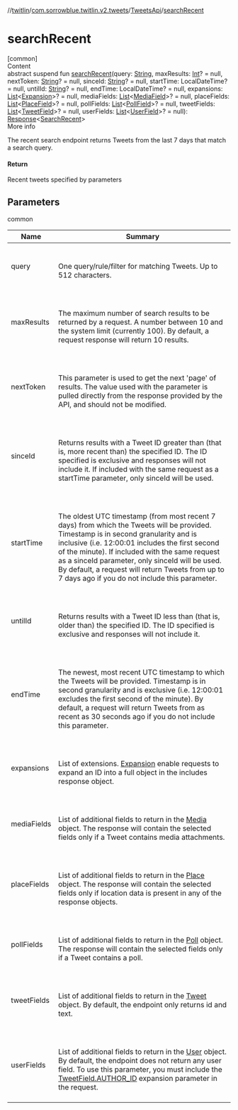 //[twitlin](../../index.md)/[com.sorrowblue.twitlin.v2.tweets](../index.md)/[TweetsApi](index.md)/[searchRecent](search-recent.md)



# searchRecent  
[common]  
Content  
abstract suspend fun [searchRecent](search-recent.md)(query: [String](https://kotlinlang.org/api/latest/jvm/stdlib/kotlin/-string/index.html), maxResults: [Int](https://kotlinlang.org/api/latest/jvm/stdlib/kotlin/-int/index.html)? = null, nextToken: [String](https://kotlinlang.org/api/latest/jvm/stdlib/kotlin/-string/index.html)? = null, sinceId: [String](https://kotlinlang.org/api/latest/jvm/stdlib/kotlin/-string/index.html)? = null, startTime: LocalDateTime? = null, untilId: [String](https://kotlinlang.org/api/latest/jvm/stdlib/kotlin/-string/index.html)? = null, endTime: LocalDateTime? = null, expansions: [List](https://kotlinlang.org/api/latest/jvm/stdlib/kotlin.collections/-list/index.html)<[Expansion](../-expansion/index.md)>? = null, mediaFields: [List](https://kotlinlang.org/api/latest/jvm/stdlib/kotlin.collections/-list/index.html)<[MediaField](../-media-field/index.md)>? = null, placeFields: [List](https://kotlinlang.org/api/latest/jvm/stdlib/kotlin.collections/-list/index.html)<[PlaceField](../-place-field/index.md)>? = null, pollFields: [List](https://kotlinlang.org/api/latest/jvm/stdlib/kotlin.collections/-list/index.html)<[PollField](../-poll-field/index.md)>? = null, tweetFields: [List](https://kotlinlang.org/api/latest/jvm/stdlib/kotlin.collections/-list/index.html)<[TweetField](../-tweet-field/index.md)>? = null, userFields: [List](https://kotlinlang.org/api/latest/jvm/stdlib/kotlin.collections/-list/index.html)<[UserField](../-user-field/index.md)>? = null): [Response](../../com.sorrowblue.twitlin.v2/-response/index.md)<[SearchRecent](../../com.sorrowblue.twitlin.v2.objects/-search-recent/index.md)>  
More info  


The recent search endpoint returns Tweets from the last 7 days that match a search query.



#### Return  


Recent tweets specified by parameters



## Parameters  
  
common  
  
|  Name|  Summary| 
|---|---|
| <a name="com.sorrowblue.twitlin.v2.tweets/TweetsApi/searchRecent/#kotlin.String#kotlin.Int?#kotlin.String?#kotlin.String?#kotlinx.datetime.LocalDateTime?#kotlin.String?#kotlinx.datetime.LocalDateTime?#kotlin.collections.List[com.sorrowblue.twitlin.v2.tweets.Expansion]?#kotlin.collections.List[com.sorrowblue.twitlin.v2.tweets.MediaField]?#kotlin.collections.List[com.sorrowblue.twitlin.v2.tweets.PlaceField]?#kotlin.collections.List[com.sorrowblue.twitlin.v2.tweets.PollField]?#kotlin.collections.List[com.sorrowblue.twitlin.v2.tweets.TweetField]?#kotlin.collections.List[com.sorrowblue.twitlin.v2.tweets.UserField]?/PointingToDeclaration/"></a>query| <a name="com.sorrowblue.twitlin.v2.tweets/TweetsApi/searchRecent/#kotlin.String#kotlin.Int?#kotlin.String?#kotlin.String?#kotlinx.datetime.LocalDateTime?#kotlin.String?#kotlinx.datetime.LocalDateTime?#kotlin.collections.List[com.sorrowblue.twitlin.v2.tweets.Expansion]?#kotlin.collections.List[com.sorrowblue.twitlin.v2.tweets.MediaField]?#kotlin.collections.List[com.sorrowblue.twitlin.v2.tweets.PlaceField]?#kotlin.collections.List[com.sorrowblue.twitlin.v2.tweets.PollField]?#kotlin.collections.List[com.sorrowblue.twitlin.v2.tweets.TweetField]?#kotlin.collections.List[com.sorrowblue.twitlin.v2.tweets.UserField]?/PointingToDeclaration/"></a><br><br>One query/rule/filter for matching Tweets. Up to 512 characters.<br><br>
| <a name="com.sorrowblue.twitlin.v2.tweets/TweetsApi/searchRecent/#kotlin.String#kotlin.Int?#kotlin.String?#kotlin.String?#kotlinx.datetime.LocalDateTime?#kotlin.String?#kotlinx.datetime.LocalDateTime?#kotlin.collections.List[com.sorrowblue.twitlin.v2.tweets.Expansion]?#kotlin.collections.List[com.sorrowblue.twitlin.v2.tweets.MediaField]?#kotlin.collections.List[com.sorrowblue.twitlin.v2.tweets.PlaceField]?#kotlin.collections.List[com.sorrowblue.twitlin.v2.tweets.PollField]?#kotlin.collections.List[com.sorrowblue.twitlin.v2.tweets.TweetField]?#kotlin.collections.List[com.sorrowblue.twitlin.v2.tweets.UserField]?/PointingToDeclaration/"></a>maxResults| <a name="com.sorrowblue.twitlin.v2.tweets/TweetsApi/searchRecent/#kotlin.String#kotlin.Int?#kotlin.String?#kotlin.String?#kotlinx.datetime.LocalDateTime?#kotlin.String?#kotlinx.datetime.LocalDateTime?#kotlin.collections.List[com.sorrowblue.twitlin.v2.tweets.Expansion]?#kotlin.collections.List[com.sorrowblue.twitlin.v2.tweets.MediaField]?#kotlin.collections.List[com.sorrowblue.twitlin.v2.tweets.PlaceField]?#kotlin.collections.List[com.sorrowblue.twitlin.v2.tweets.PollField]?#kotlin.collections.List[com.sorrowblue.twitlin.v2.tweets.TweetField]?#kotlin.collections.List[com.sorrowblue.twitlin.v2.tweets.UserField]?/PointingToDeclaration/"></a><br><br>The maximum number of search results to be returned by a request. A number between 10 and the system limit (currently 100). By default, a request response will return 10 results.<br><br>
| <a name="com.sorrowblue.twitlin.v2.tweets/TweetsApi/searchRecent/#kotlin.String#kotlin.Int?#kotlin.String?#kotlin.String?#kotlinx.datetime.LocalDateTime?#kotlin.String?#kotlinx.datetime.LocalDateTime?#kotlin.collections.List[com.sorrowblue.twitlin.v2.tweets.Expansion]?#kotlin.collections.List[com.sorrowblue.twitlin.v2.tweets.MediaField]?#kotlin.collections.List[com.sorrowblue.twitlin.v2.tweets.PlaceField]?#kotlin.collections.List[com.sorrowblue.twitlin.v2.tweets.PollField]?#kotlin.collections.List[com.sorrowblue.twitlin.v2.tweets.TweetField]?#kotlin.collections.List[com.sorrowblue.twitlin.v2.tweets.UserField]?/PointingToDeclaration/"></a>nextToken| <a name="com.sorrowblue.twitlin.v2.tweets/TweetsApi/searchRecent/#kotlin.String#kotlin.Int?#kotlin.String?#kotlin.String?#kotlinx.datetime.LocalDateTime?#kotlin.String?#kotlinx.datetime.LocalDateTime?#kotlin.collections.List[com.sorrowblue.twitlin.v2.tweets.Expansion]?#kotlin.collections.List[com.sorrowblue.twitlin.v2.tweets.MediaField]?#kotlin.collections.List[com.sorrowblue.twitlin.v2.tweets.PlaceField]?#kotlin.collections.List[com.sorrowblue.twitlin.v2.tweets.PollField]?#kotlin.collections.List[com.sorrowblue.twitlin.v2.tweets.TweetField]?#kotlin.collections.List[com.sorrowblue.twitlin.v2.tweets.UserField]?/PointingToDeclaration/"></a><br><br>This parameter is used to get the next 'page' of results. The value used with the parameter is pulled directly from the response provided by the API, and should not be modified.<br><br>
| <a name="com.sorrowblue.twitlin.v2.tweets/TweetsApi/searchRecent/#kotlin.String#kotlin.Int?#kotlin.String?#kotlin.String?#kotlinx.datetime.LocalDateTime?#kotlin.String?#kotlinx.datetime.LocalDateTime?#kotlin.collections.List[com.sorrowblue.twitlin.v2.tweets.Expansion]?#kotlin.collections.List[com.sorrowblue.twitlin.v2.tweets.MediaField]?#kotlin.collections.List[com.sorrowblue.twitlin.v2.tweets.PlaceField]?#kotlin.collections.List[com.sorrowblue.twitlin.v2.tweets.PollField]?#kotlin.collections.List[com.sorrowblue.twitlin.v2.tweets.TweetField]?#kotlin.collections.List[com.sorrowblue.twitlin.v2.tweets.UserField]?/PointingToDeclaration/"></a>sinceId| <a name="com.sorrowblue.twitlin.v2.tweets/TweetsApi/searchRecent/#kotlin.String#kotlin.Int?#kotlin.String?#kotlin.String?#kotlinx.datetime.LocalDateTime?#kotlin.String?#kotlinx.datetime.LocalDateTime?#kotlin.collections.List[com.sorrowblue.twitlin.v2.tweets.Expansion]?#kotlin.collections.List[com.sorrowblue.twitlin.v2.tweets.MediaField]?#kotlin.collections.List[com.sorrowblue.twitlin.v2.tweets.PlaceField]?#kotlin.collections.List[com.sorrowblue.twitlin.v2.tweets.PollField]?#kotlin.collections.List[com.sorrowblue.twitlin.v2.tweets.TweetField]?#kotlin.collections.List[com.sorrowblue.twitlin.v2.tweets.UserField]?/PointingToDeclaration/"></a><br><br>Returns results with a Tweet ID greater than (that is, more recent than) the specified ID. The ID specified is exclusive and responses will not include it. If included with the same request as a startTime parameter, only sinceId will be used.<br><br>
| <a name="com.sorrowblue.twitlin.v2.tweets/TweetsApi/searchRecent/#kotlin.String#kotlin.Int?#kotlin.String?#kotlin.String?#kotlinx.datetime.LocalDateTime?#kotlin.String?#kotlinx.datetime.LocalDateTime?#kotlin.collections.List[com.sorrowblue.twitlin.v2.tweets.Expansion]?#kotlin.collections.List[com.sorrowblue.twitlin.v2.tweets.MediaField]?#kotlin.collections.List[com.sorrowblue.twitlin.v2.tweets.PlaceField]?#kotlin.collections.List[com.sorrowblue.twitlin.v2.tweets.PollField]?#kotlin.collections.List[com.sorrowblue.twitlin.v2.tweets.TweetField]?#kotlin.collections.List[com.sorrowblue.twitlin.v2.tweets.UserField]?/PointingToDeclaration/"></a>startTime| <a name="com.sorrowblue.twitlin.v2.tweets/TweetsApi/searchRecent/#kotlin.String#kotlin.Int?#kotlin.String?#kotlin.String?#kotlinx.datetime.LocalDateTime?#kotlin.String?#kotlinx.datetime.LocalDateTime?#kotlin.collections.List[com.sorrowblue.twitlin.v2.tweets.Expansion]?#kotlin.collections.List[com.sorrowblue.twitlin.v2.tweets.MediaField]?#kotlin.collections.List[com.sorrowblue.twitlin.v2.tweets.PlaceField]?#kotlin.collections.List[com.sorrowblue.twitlin.v2.tweets.PollField]?#kotlin.collections.List[com.sorrowblue.twitlin.v2.tweets.TweetField]?#kotlin.collections.List[com.sorrowblue.twitlin.v2.tweets.UserField]?/PointingToDeclaration/"></a><br><br>The oldest UTC timestamp (from most recent 7 days) from which the Tweets will be provided. Timestamp is in second granularity and is inclusive (i.e. 12:00:01 includes the first second of the minute). If included with the same request as a sinceId parameter, only sinceId will be used. By default, a request will return Tweets from up to 7 days ago if you do not include this parameter.<br><br>
| <a name="com.sorrowblue.twitlin.v2.tweets/TweetsApi/searchRecent/#kotlin.String#kotlin.Int?#kotlin.String?#kotlin.String?#kotlinx.datetime.LocalDateTime?#kotlin.String?#kotlinx.datetime.LocalDateTime?#kotlin.collections.List[com.sorrowblue.twitlin.v2.tweets.Expansion]?#kotlin.collections.List[com.sorrowblue.twitlin.v2.tweets.MediaField]?#kotlin.collections.List[com.sorrowblue.twitlin.v2.tweets.PlaceField]?#kotlin.collections.List[com.sorrowblue.twitlin.v2.tweets.PollField]?#kotlin.collections.List[com.sorrowblue.twitlin.v2.tweets.TweetField]?#kotlin.collections.List[com.sorrowblue.twitlin.v2.tweets.UserField]?/PointingToDeclaration/"></a>untilId| <a name="com.sorrowblue.twitlin.v2.tweets/TweetsApi/searchRecent/#kotlin.String#kotlin.Int?#kotlin.String?#kotlin.String?#kotlinx.datetime.LocalDateTime?#kotlin.String?#kotlinx.datetime.LocalDateTime?#kotlin.collections.List[com.sorrowblue.twitlin.v2.tweets.Expansion]?#kotlin.collections.List[com.sorrowblue.twitlin.v2.tweets.MediaField]?#kotlin.collections.List[com.sorrowblue.twitlin.v2.tweets.PlaceField]?#kotlin.collections.List[com.sorrowblue.twitlin.v2.tweets.PollField]?#kotlin.collections.List[com.sorrowblue.twitlin.v2.tweets.TweetField]?#kotlin.collections.List[com.sorrowblue.twitlin.v2.tweets.UserField]?/PointingToDeclaration/"></a><br><br>Returns results with a Tweet ID less than (that is, older than) the specified ID. The ID specified is exclusive and responses will not include it.<br><br>
| <a name="com.sorrowblue.twitlin.v2.tweets/TweetsApi/searchRecent/#kotlin.String#kotlin.Int?#kotlin.String?#kotlin.String?#kotlinx.datetime.LocalDateTime?#kotlin.String?#kotlinx.datetime.LocalDateTime?#kotlin.collections.List[com.sorrowblue.twitlin.v2.tweets.Expansion]?#kotlin.collections.List[com.sorrowblue.twitlin.v2.tweets.MediaField]?#kotlin.collections.List[com.sorrowblue.twitlin.v2.tweets.PlaceField]?#kotlin.collections.List[com.sorrowblue.twitlin.v2.tweets.PollField]?#kotlin.collections.List[com.sorrowblue.twitlin.v2.tweets.TweetField]?#kotlin.collections.List[com.sorrowblue.twitlin.v2.tweets.UserField]?/PointingToDeclaration/"></a>endTime| <a name="com.sorrowblue.twitlin.v2.tweets/TweetsApi/searchRecent/#kotlin.String#kotlin.Int?#kotlin.String?#kotlin.String?#kotlinx.datetime.LocalDateTime?#kotlin.String?#kotlinx.datetime.LocalDateTime?#kotlin.collections.List[com.sorrowblue.twitlin.v2.tweets.Expansion]?#kotlin.collections.List[com.sorrowblue.twitlin.v2.tweets.MediaField]?#kotlin.collections.List[com.sorrowblue.twitlin.v2.tweets.PlaceField]?#kotlin.collections.List[com.sorrowblue.twitlin.v2.tweets.PollField]?#kotlin.collections.List[com.sorrowblue.twitlin.v2.tweets.TweetField]?#kotlin.collections.List[com.sorrowblue.twitlin.v2.tweets.UserField]?/PointingToDeclaration/"></a><br><br>The newest, most recent UTC timestamp to which the Tweets will be provided. Timestamp is in second granularity and is exclusive (i.e. 12:00:01 excludes the first second of the minute). By default, a request will return Tweets from as recent as 30 seconds ago if you do not include this parameter.<br><br>
| <a name="com.sorrowblue.twitlin.v2.tweets/TweetsApi/searchRecent/#kotlin.String#kotlin.Int?#kotlin.String?#kotlin.String?#kotlinx.datetime.LocalDateTime?#kotlin.String?#kotlinx.datetime.LocalDateTime?#kotlin.collections.List[com.sorrowblue.twitlin.v2.tweets.Expansion]?#kotlin.collections.List[com.sorrowblue.twitlin.v2.tweets.MediaField]?#kotlin.collections.List[com.sorrowblue.twitlin.v2.tweets.PlaceField]?#kotlin.collections.List[com.sorrowblue.twitlin.v2.tweets.PollField]?#kotlin.collections.List[com.sorrowblue.twitlin.v2.tweets.TweetField]?#kotlin.collections.List[com.sorrowblue.twitlin.v2.tweets.UserField]?/PointingToDeclaration/"></a>expansions| <a name="com.sorrowblue.twitlin.v2.tweets/TweetsApi/searchRecent/#kotlin.String#kotlin.Int?#kotlin.String?#kotlin.String?#kotlinx.datetime.LocalDateTime?#kotlin.String?#kotlinx.datetime.LocalDateTime?#kotlin.collections.List[com.sorrowblue.twitlin.v2.tweets.Expansion]?#kotlin.collections.List[com.sorrowblue.twitlin.v2.tweets.MediaField]?#kotlin.collections.List[com.sorrowblue.twitlin.v2.tweets.PlaceField]?#kotlin.collections.List[com.sorrowblue.twitlin.v2.tweets.PollField]?#kotlin.collections.List[com.sorrowblue.twitlin.v2.tweets.TweetField]?#kotlin.collections.List[com.sorrowblue.twitlin.v2.tweets.UserField]?/PointingToDeclaration/"></a><br><br>List of extensions. [Expansion](../-expansion/index.md) enable requests to expand an ID into a full object in the includes response object.<br><br>
| <a name="com.sorrowblue.twitlin.v2.tweets/TweetsApi/searchRecent/#kotlin.String#kotlin.Int?#kotlin.String?#kotlin.String?#kotlinx.datetime.LocalDateTime?#kotlin.String?#kotlinx.datetime.LocalDateTime?#kotlin.collections.List[com.sorrowblue.twitlin.v2.tweets.Expansion]?#kotlin.collections.List[com.sorrowblue.twitlin.v2.tweets.MediaField]?#kotlin.collections.List[com.sorrowblue.twitlin.v2.tweets.PlaceField]?#kotlin.collections.List[com.sorrowblue.twitlin.v2.tweets.PollField]?#kotlin.collections.List[com.sorrowblue.twitlin.v2.tweets.TweetField]?#kotlin.collections.List[com.sorrowblue.twitlin.v2.tweets.UserField]?/PointingToDeclaration/"></a>mediaFields| <a name="com.sorrowblue.twitlin.v2.tweets/TweetsApi/searchRecent/#kotlin.String#kotlin.Int?#kotlin.String?#kotlin.String?#kotlinx.datetime.LocalDateTime?#kotlin.String?#kotlinx.datetime.LocalDateTime?#kotlin.collections.List[com.sorrowblue.twitlin.v2.tweets.Expansion]?#kotlin.collections.List[com.sorrowblue.twitlin.v2.tweets.MediaField]?#kotlin.collections.List[com.sorrowblue.twitlin.v2.tweets.PlaceField]?#kotlin.collections.List[com.sorrowblue.twitlin.v2.tweets.PollField]?#kotlin.collections.List[com.sorrowblue.twitlin.v2.tweets.TweetField]?#kotlin.collections.List[com.sorrowblue.twitlin.v2.tweets.UserField]?/PointingToDeclaration/"></a><br><br>List of additional fields to return in the [Media](../../com.sorrowblue.twitlin.v2.objects/-media/index.md) object. The response will contain the selected fields only if a Tweet contains media attachments.<br><br>
| <a name="com.sorrowblue.twitlin.v2.tweets/TweetsApi/searchRecent/#kotlin.String#kotlin.Int?#kotlin.String?#kotlin.String?#kotlinx.datetime.LocalDateTime?#kotlin.String?#kotlinx.datetime.LocalDateTime?#kotlin.collections.List[com.sorrowblue.twitlin.v2.tweets.Expansion]?#kotlin.collections.List[com.sorrowblue.twitlin.v2.tweets.MediaField]?#kotlin.collections.List[com.sorrowblue.twitlin.v2.tweets.PlaceField]?#kotlin.collections.List[com.sorrowblue.twitlin.v2.tweets.PollField]?#kotlin.collections.List[com.sorrowblue.twitlin.v2.tweets.TweetField]?#kotlin.collections.List[com.sorrowblue.twitlin.v2.tweets.UserField]?/PointingToDeclaration/"></a>placeFields| <a name="com.sorrowblue.twitlin.v2.tweets/TweetsApi/searchRecent/#kotlin.String#kotlin.Int?#kotlin.String?#kotlin.String?#kotlinx.datetime.LocalDateTime?#kotlin.String?#kotlinx.datetime.LocalDateTime?#kotlin.collections.List[com.sorrowblue.twitlin.v2.tweets.Expansion]?#kotlin.collections.List[com.sorrowblue.twitlin.v2.tweets.MediaField]?#kotlin.collections.List[com.sorrowblue.twitlin.v2.tweets.PlaceField]?#kotlin.collections.List[com.sorrowblue.twitlin.v2.tweets.PollField]?#kotlin.collections.List[com.sorrowblue.twitlin.v2.tweets.TweetField]?#kotlin.collections.List[com.sorrowblue.twitlin.v2.tweets.UserField]?/PointingToDeclaration/"></a><br><br>List of additional fields to return in the [Place](../../com.sorrowblue.twitlin.v2.objects/-place/index.md) object. The response will contain the selected fields only if location data is present in any of the response objects.<br><br>
| <a name="com.sorrowblue.twitlin.v2.tweets/TweetsApi/searchRecent/#kotlin.String#kotlin.Int?#kotlin.String?#kotlin.String?#kotlinx.datetime.LocalDateTime?#kotlin.String?#kotlinx.datetime.LocalDateTime?#kotlin.collections.List[com.sorrowblue.twitlin.v2.tweets.Expansion]?#kotlin.collections.List[com.sorrowblue.twitlin.v2.tweets.MediaField]?#kotlin.collections.List[com.sorrowblue.twitlin.v2.tweets.PlaceField]?#kotlin.collections.List[com.sorrowblue.twitlin.v2.tweets.PollField]?#kotlin.collections.List[com.sorrowblue.twitlin.v2.tweets.TweetField]?#kotlin.collections.List[com.sorrowblue.twitlin.v2.tweets.UserField]?/PointingToDeclaration/"></a>pollFields| <a name="com.sorrowblue.twitlin.v2.tweets/TweetsApi/searchRecent/#kotlin.String#kotlin.Int?#kotlin.String?#kotlin.String?#kotlinx.datetime.LocalDateTime?#kotlin.String?#kotlinx.datetime.LocalDateTime?#kotlin.collections.List[com.sorrowblue.twitlin.v2.tweets.Expansion]?#kotlin.collections.List[com.sorrowblue.twitlin.v2.tweets.MediaField]?#kotlin.collections.List[com.sorrowblue.twitlin.v2.tweets.PlaceField]?#kotlin.collections.List[com.sorrowblue.twitlin.v2.tweets.PollField]?#kotlin.collections.List[com.sorrowblue.twitlin.v2.tweets.TweetField]?#kotlin.collections.List[com.sorrowblue.twitlin.v2.tweets.UserField]?/PointingToDeclaration/"></a><br><br>List of additional fields to return in the [Poll](../../com.sorrowblue.twitlin.v2.objects/-poll/index.md) object. The response will contain the selected fields only if a Tweet contains a poll.<br><br>
| <a name="com.sorrowblue.twitlin.v2.tweets/TweetsApi/searchRecent/#kotlin.String#kotlin.Int?#kotlin.String?#kotlin.String?#kotlinx.datetime.LocalDateTime?#kotlin.String?#kotlinx.datetime.LocalDateTime?#kotlin.collections.List[com.sorrowblue.twitlin.v2.tweets.Expansion]?#kotlin.collections.List[com.sorrowblue.twitlin.v2.tweets.MediaField]?#kotlin.collections.List[com.sorrowblue.twitlin.v2.tweets.PlaceField]?#kotlin.collections.List[com.sorrowblue.twitlin.v2.tweets.PollField]?#kotlin.collections.List[com.sorrowblue.twitlin.v2.tweets.TweetField]?#kotlin.collections.List[com.sorrowblue.twitlin.v2.tweets.UserField]?/PointingToDeclaration/"></a>tweetFields| <a name="com.sorrowblue.twitlin.v2.tweets/TweetsApi/searchRecent/#kotlin.String#kotlin.Int?#kotlin.String?#kotlin.String?#kotlinx.datetime.LocalDateTime?#kotlin.String?#kotlinx.datetime.LocalDateTime?#kotlin.collections.List[com.sorrowblue.twitlin.v2.tweets.Expansion]?#kotlin.collections.List[com.sorrowblue.twitlin.v2.tweets.MediaField]?#kotlin.collections.List[com.sorrowblue.twitlin.v2.tweets.PlaceField]?#kotlin.collections.List[com.sorrowblue.twitlin.v2.tweets.PollField]?#kotlin.collections.List[com.sorrowblue.twitlin.v2.tweets.TweetField]?#kotlin.collections.List[com.sorrowblue.twitlin.v2.tweets.UserField]?/PointingToDeclaration/"></a><br><br>List of additional fields to return in the [Tweet](../../com.sorrowblue.twitlin.v2.objects/-tweet/index.md) object. By default, the endpoint only returns id and text.<br><br>
| <a name="com.sorrowblue.twitlin.v2.tweets/TweetsApi/searchRecent/#kotlin.String#kotlin.Int?#kotlin.String?#kotlin.String?#kotlinx.datetime.LocalDateTime?#kotlin.String?#kotlinx.datetime.LocalDateTime?#kotlin.collections.List[com.sorrowblue.twitlin.v2.tweets.Expansion]?#kotlin.collections.List[com.sorrowblue.twitlin.v2.tweets.MediaField]?#kotlin.collections.List[com.sorrowblue.twitlin.v2.tweets.PlaceField]?#kotlin.collections.List[com.sorrowblue.twitlin.v2.tweets.PollField]?#kotlin.collections.List[com.sorrowblue.twitlin.v2.tweets.TweetField]?#kotlin.collections.List[com.sorrowblue.twitlin.v2.tweets.UserField]?/PointingToDeclaration/"></a>userFields| <a name="com.sorrowblue.twitlin.v2.tweets/TweetsApi/searchRecent/#kotlin.String#kotlin.Int?#kotlin.String?#kotlin.String?#kotlinx.datetime.LocalDateTime?#kotlin.String?#kotlinx.datetime.LocalDateTime?#kotlin.collections.List[com.sorrowblue.twitlin.v2.tweets.Expansion]?#kotlin.collections.List[com.sorrowblue.twitlin.v2.tweets.MediaField]?#kotlin.collections.List[com.sorrowblue.twitlin.v2.tweets.PlaceField]?#kotlin.collections.List[com.sorrowblue.twitlin.v2.tweets.PollField]?#kotlin.collections.List[com.sorrowblue.twitlin.v2.tweets.TweetField]?#kotlin.collections.List[com.sorrowblue.twitlin.v2.tweets.UserField]?/PointingToDeclaration/"></a><br><br>List of additional fields to return in the [User](../../com.sorrowblue.twitlin.v2.objects/-user/index.md) object. By default, the endpoint does not return any user field. To use this parameter, you must include the [TweetField.AUTHOR_ID](../-tweet-field/-a-u-t-h-o-r_-i-d/index.md) expansion parameter in the request.<br><br>
  
  



